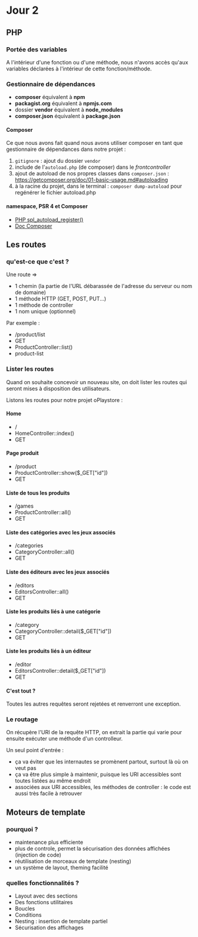 # Jour 2

## PHP

### Portée des variables

A l'intérieur d'une fonction ou d'une méthode, nous n'avons accès qu'aux variables déclarées à l'intérieur de cette fonction/méthode.

### Gestionnaire de dépendances

* __composer__ équivalent à __npm__
* __packagist.org__ équivalent à __npmjs.com__
* dossier __vendor__ équivalent à __node_modules__
* __composer.json__ équivalent à __package.json__

#### Composer

Ce que nous avons fait quand nous avons utiliser composer en tant que gestionnaire de dépendances dans notre projet : 

1. `gitignore` : ajout du dossier `vendor`
2. include de l'`autoload.php` (de composer) dans le _frontcontroller_
3. ajout de autoload de nos propres classes dans `composer.json` : https://getcomposer.org/doc/01-basic-usage.md#autoloading
4. à la racine du projet, dans le terminal : `composer dump-autoload` pour regénérer le fichier autoload.php

#### namespace, PSR 4 et Composer

- [PHP spl_autoload_register()](https://www.php.net/manual/fr/function.spl-autoload-register)
- [Doc Composer](https://getcomposer.org/doc/04-schema.md#autoload)


## Les routes

### qu'est-ce que c'est ?

Une route =>

- 1 chemin (la partie de l'URL débarassée de l'adresse du serveur ou nom de domaine)
- 1 méthode HTTP (GET, POST, PUT...)
- 1 méthode de controller
- 1 nom unique (optionnel)

Par exemple :

- /product/list
- GET
- ProductController::list()
- product-list

### Lister les routes

Quand on souhaite concevoir un nouveau site, on doit lister les routes qui seront mises à disposition des utilisateurs.

Listons les routes pour notre projet oPlaystore : 

#### Home

- /
- HomeController::index()
- GET

#### Page produit

- /product
- ProductController::show($_GET["id"])
- GET

#### Liste de tous les produits

- /games
- ProductController::all()
- GET

#### Liste des catégories avec les jeux associés

- /categories
- CategoryController::all()
- GET

#### Liste des éditeurs avec les jeux associés

- /editors
- EditorsController::all()
- GET

#### Liste les produits liés à une catégorie

- /category
- CategoryController::detail($_GET["id"])
- GET

#### Liste les produits liés à un éditeur

- /editor
- EditorsController::detail($_GET["id"])
- GET

#### C'est tout ?

Toutes les autres requêtes seront rejetées et renverront une exception.

### Le routage

On récupère l'URI de la requête HTTP, on extrait la partie qui varie pour ensuite exécuter une méthode d'un controlleur.

Un seul point d'entrée :

- ça va éviter que les internautes se promènent partout, surtout là où on veut pas
- ça va être plus simple à maintenir, puisque les URI accessibles sont toutes listées au même endroit
- associées aux URI accessibles, les méthodes de controller : le code est aussi très facile à retrouver

## Moteurs de template

### pourquoi ?

- maintenance plus efficiente
- plus de controle, permet la sécurisation des données affichées         (injection de code)
- réutilisation de morceaux de template (nesting)
- un système de layout, theming facilité

### quelles fonctionnalités ?

- Layout avec des sections
- Des fonctions utilitaires
- Boucles
- Conditions
- Nesting : insertion de template partiel
- Sécurisation des affichages